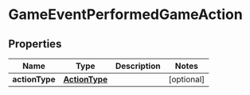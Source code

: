 
# GameEventPerformedGameAction

## Properties
Name | Type | Description | Notes
------------ | ------------- | ------------- | -------------
**actionType** | [**ActionType**](ActionType.md) |  |  [optional]



